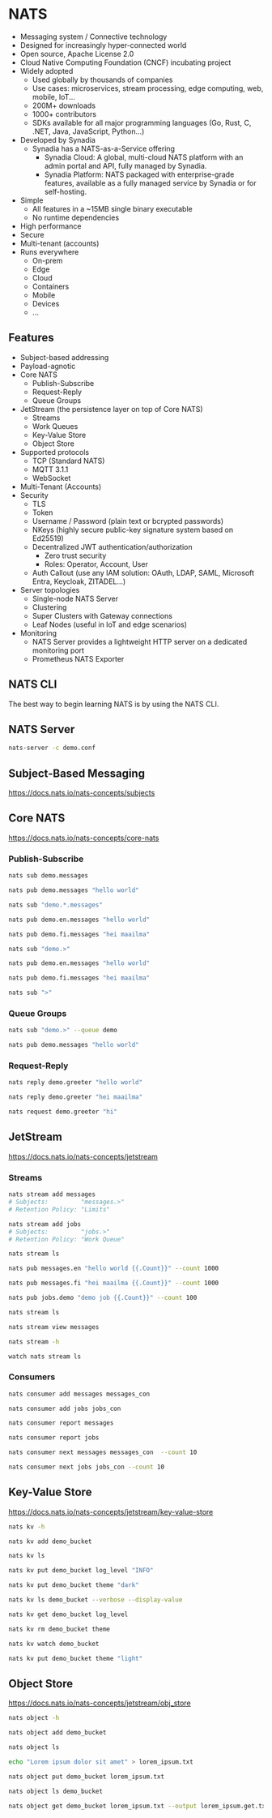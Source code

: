 # NATS

- Messaging system / Connective technology
- Designed for increasingly hyper-connected world
- Open source, Apache License 2.0
- Cloud Native Computing Foundation (CNCF) incubating project
- Widely adopted
  - Used globally by thousands of companies
  - Use cases: microservices, stream processing, edge computing, web, mobile, IoT...
  - 200M+ downloads
  - 1000+ contributors
  - SDKs available for all major programming languages (Go, Rust, C, .NET, Java, JavaScript, Python...)
- Developed by Synadia
  - Synadia has a NATS-as-a-Service offering
    - Synadia Cloud: A global, multi-cloud NATS platform with an admin portal and API, fully managed by Synadia.
    - Synadia Platform: NATS packaged with enterprise-grade features, available as a fully managed service by Synadia or for self-hosting.
- Simple
  - All features in a ~15MB single binary executable
  - No runtime dependencies
- High performance
- Secure
- Multi-tenant (accounts)
- Runs everywhere
  - On-prem
  - Edge
  - Cloud
  - Containers
  - Mobile
  - Devices
  - ...

## Features

- Subject-based addressing
- Payload-agnotic
- Core NATS
  - Publish-Subscribe
  - Request-Reply
  - Queue Groups
- JetStream (the persistence layer on top of Core NATS)
  - Streams
  - Work Queues
  - Key-Value Store
  - Object Store
- Supported protocols
  - TCP (Standard NATS)
  - MQTT 3.1.1
  - WebSocket
- Multi-Tenant (Accounts)
- Security
  - TLS
  - Token
  - Username / Password (plain text or bcrypted passwords)
  - NKeys (highly secure public-key signature system based on Ed25519)
  - Decentralized JWT authentication/authorization
    - Zero trust security
    - Roles: Operator, Account, User
  - Auth Callout (use any IAM solution: OAuth, LDAP, SAML, Microsoft Entra, Keycloak, ZITADEL...)
- Server topologies
  - Single-node NATS Server
  - Clustering
  - Super Clusters with Gateway connections
  - Leaf Nodes (useful in IoT and edge scenarios)
- Monitoring
  - NATS Server provides a lightweight HTTP server on a dedicated monitoring port
  - Prometheus NATS Exporter

## NATS CLI

The best way to begin learning NATS is by using the NATS CLI.

## NATS Server

```bash
nats-server -c demo.conf
```

## Subject-Based Messaging

https://docs.nats.io/nats-concepts/subjects

## Core NATS

https://docs.nats.io/nats-concepts/core-nats

### Publish-Subscribe

```bash
nats sub demo.messages
```

```bash
nats pub demo.messages "hello world"
```

```bash
nats sub "demo.*.messages"
```

```bash
nats pub demo.en.messages "hello world"
```

```bash
nats pub demo.fi.messages "hei maailma"
```

```bash
nats sub "demo.>"
```

```bash
nats pub demo.en.messages "hello world"
```

```bash
nats pub demo.fi.messages "hei maailma"
```

```bash
nats sub ">"
```

### Queue Groups

```bash
nats sub "demo.>" --queue demo
```

```bash
nats pub demo.messages "hello world"
```

### Request-Reply

```bash
nats reply demo.greeter "hello world"
```

```bash
nats reply demo.greeter "hei maailma"
```

```bash
nats request demo.greeter "hi"
```

## JetStream

https://docs.nats.io/nats-concepts/jetstream

### Streams

```bash
nats stream add messages
# Subjects:         "messages.>"
# Retention Policy: "Limits"
```

```bash
nats stream add jobs
# Subjects:         "jobs.>"
# Retention Policy: "Work Queue"
```

```bash
nats stream ls
```

```bash
nats pub messages.en "hello world {{.Count}}" --count 1000
```

```bash
nats pub messages.fi "hei maailma {{.Count}}" --count 1000
```

```bash
nats pub jobs.demo "demo job {{.Count}}" --count 100
```

```bash
nats stream ls
```

```bash
nats stream view messages
```

```bash
nats stream -h
```

```bash
watch nats stream ls
```

### Consumers

```bash
nats consumer add messages messages_con
```

```bash
nats consumer add jobs jobs_con
```

```bash
nats consumer report messages
```

```bash
nats consumer report jobs
```

```bash
nats consumer next messages messages_con  --count 10
```

```bash
nats consumer next jobs jobs_con --count 10
```

## Key-Value Store

https://docs.nats.io/nats-concepts/jetstream/key-value-store

```bash
nats kv -h
```

```bash
nats kv add demo_bucket
```

```bash
nats kv ls
```

```bash
nats kv put demo_bucket log_level "INFO"
```

```bash
nats kv put demo_bucket theme "dark"
```

```bash
nats kv ls demo_bucket --verbose --display-value
```

```bash
nats kv get demo_bucket log_level
```

```bash
nats kv rm demo_bucket theme
```

```bash
nats kv watch demo_bucket
```

```bash
nats kv put demo_bucket theme "light"
```

## Object Store

https://docs.nats.io/nats-concepts/jetstream/obj_store

```bash
nats object -h
```

```bash
nats object add demo_bucket
```

```bash
nats object ls
```

```bash
echo "Lorem ipsum dolor sit amet" > lorem_ipsum.txt
```

```bash
nats object put demo_bucket lorem_ipsum.txt
```

```bash
nats object ls demo_bucket
```

```bash
nats object get demo_bucket lorem_ipsum.txt --output lorem_ipsum.get.txt
```
